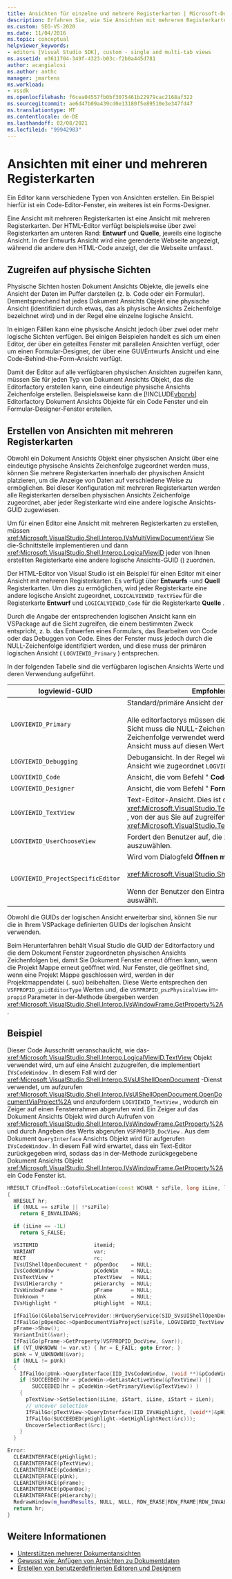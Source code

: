 ```yaml
---
title: Ansichten für einzelne und mehrere Registerkarten | Microsoft-Dokumentation
description: Erfahren Sie, wie Sie Ansichten mit mehreren Registerkarten in Editoren implementieren, z. b. in einem Code-Editor Fenster und einem Forms-Designer
ms.custom: SEO-VS-2020
ms.date: 11/04/2016
ms.topic: conceptual
helpviewer_keywords:
- editors [Visual Studio SDK], custom - single and multi-tab views
ms.assetid: e3611704-349f-4323-b03c-f2b0a445d781
author: acangialosi
ms.author: anthc
manager: jmartens
ms.workload:
- vssdk
ms.openlocfilehash: f6cea04557fb0bf3075461b22979cac2168af322
ms.sourcegitcommit: ae6d47b09a439cd0e13180f5e89510e3e347fd47
ms.translationtype: MT
ms.contentlocale: de-DE
ms.lasthandoff: 02/08/2021
ms.locfileid: "99942983"
---
```

# <a name="single-and-multi-tab-views"></a>Ansichten mit einer und mehreren Registerkarten
Ein Editor kann verschiedene Typen von Ansichten erstellen. Ein Beispiel hierfür ist ein Code-Editor-Fenster, ein weiteres ist ein Forms-Designer.

 Eine Ansicht mit mehreren Registerkarten ist eine Ansicht mit mehreren Registerkarten. Der HTML-Editor verfügt beispielsweise über zwei Registerkarten am unteren Rand: **Entwurf** und **Quelle**, jeweils eine logische Ansicht. In der Entwurfs Ansicht wird eine gerenderte Webseite angezeigt, während die andere den HTML-Code anzeigt, der die Webseite umfasst.

## <a name="accessing-physical-views"></a>Zugreifen auf physische Sichten
 Physische Sichten hosten Dokument Ansichts Objekte, die jeweils eine Ansicht der Daten im Puffer darstellen (z. b. Code oder ein Formular). Dementsprechend hat jedes Dokument Ansichts Objekt eine physische Ansicht (identifiziert durch etwas, das als physische Ansichts Zeichenfolge bezeichnet wird) und in der Regel eine einzelne logische Ansicht.

 In einigen Fällen kann eine physische Ansicht jedoch über zwei oder mehr logische Sichten verfügen. Bei einigen Beispielen handelt es sich um einen Editor, der über ein geteiltes Fenster mit parallelen Ansichten verfügt, oder um einen Formular-Designer, der über eine GUI/Entwurfs Ansicht und eine Code-Behind-the-Form-Ansicht verfügt.

 Damit der Editor auf alle verfügbaren physischen Ansichten zugreifen kann, müssen Sie für jeden Typ von Dokument Ansichts Objekt, das die Editorfactory erstellen kann, eine eindeutige physische Ansichts Zeichenfolge erstellen. Beispielsweise kann die [!INCLUDE[vbprvb](../code-quality/includes/vbprvb_md.md)] Editorfactory Dokument Ansichts Objekte für ein Code Fenster und ein Formular-Designer-Fenster erstellen.

## <a name="creating-multi-tabbed-views"></a>Erstellen von Ansichten mit mehreren Registerkarten
 Obwohl ein Dokument Ansichts Objekt einer physischen Ansicht über eine eindeutige physische Ansichts Zeichenfolge zugeordnet werden muss, können Sie mehrere Registerkarten innerhalb der physischen Ansicht platzieren, um die Anzeige von Daten auf verschiedene Weise zu ermöglichen. Bei dieser Konfiguration mit mehreren Registerkarten werden alle Registerkarten derselben physischen Ansichts Zeichenfolge zugeordnet, aber jeder Registerkarte wird eine andere logische Ansichts-GUID zugewiesen.

 Um für einen Editor eine Ansicht mit mehreren Registerkarten zu erstellen, müssen <xref:Microsoft.VisualStudio.Shell.Interop.IVsMultiViewDocumentView> Sie die-Schnittstelle implementieren und dann <xref:Microsoft.VisualStudio.Shell.Interop.LogicalViewID> jeder von Ihnen erstellten Registerkarte eine andere logische Ansichts-GUID () zuordnen.

 Der HTML-Editor von Visual Studio ist ein Beispiel für einen Editor mit einer Ansicht mit mehreren Registerkarten. Es verfügt über **Entwurfs** -und **Quell** Registerkarten. Um dies zu ermöglichen, wird jeder Registerkarte eine andere logische Ansicht zugeordnet, `LOGICALVIEWID_TextView` für die Registerkarte **Entwurf** und `LOGICALVIEWID_Code` für die Registerkarte **Quelle** .

 Durch die Angabe der entsprechenden logischen Ansicht kann ein VSPackage auf die Sicht zugreifen, die einem bestimmten Zweck entspricht, z. b. das Entwerfen eines Formulars, das Bearbeiten von Code oder das Debuggen von Code. Eines der Fenster muss jedoch durch die NULL-Zeichenfolge identifiziert werden, und diese muss der primären logischen Ansicht ( `LOGVIEWID_Primary` ) entsprechen.

 In der folgenden Tabelle sind die verfügbaren logischen Ansichts Werte und deren Verwendung aufgeführt.

|logviewid-GUID|Empfohlene Verwendung|
|--------------------|---------------------|
|`LOGVIEWID_Primary`|Standard/primäre Ansicht der Editorfactory.<br /><br /> Alle editorfactorys müssen diesen Wert unterstützen. In dieser Sicht muss die NULL-Zeichenfolge als physische Ansichts Zeichenfolge verwendet werden. Mindestens eine logische Ansicht muss auf diesen Wert festgelegt werden.|
|`LOGVIEWID_Debugging`|Debugansicht. In der Regel wird `LOGVIEWID_Debugging` der gleichen Ansicht wie zugeordnet `LOGVIEWID_Code` .|
|`LOGVIEWID_Code`|Ansicht, die vom Befehl " **Code anzeigen** " gestartet wird.|
|`LOGVIEWID_Designer`|Ansicht, die vom Befehl " **Formular anzeigen** " gestartet wird.|
|`LOGVIEWID_TextView`|Text-Editor-Ansicht. Dies ist die Ansicht, die zurückgibt <xref:Microsoft.VisualStudio.TextManager.Interop.IVsCodeWindow> , von der aus Sie auf zugreifen können <xref:Microsoft.VisualStudio.TextManager.Interop.IVsTextView> .|
|`LOGVIEWID_UserChooseView`|Fordert den Benutzer auf, die zu verwendende Ansicht auszuwählen.|
|`LOGVIEWID_ProjectSpecificEditor`|Wird vom Dialogfeld **Öffnen mit** an<br /><br /> <xref:Microsoft.VisualStudio.Shell.Interop.IVsProject.OpenItem%2A><br /><br /> Wenn der Benutzer den Eintrag "(Projekt Standard-Editor)" auswählt.|

 Obwohl die GUIDs der logischen Ansicht erweiterbar sind, können Sie nur die in Ihrem VSPackage definierten GUIDs der logischen Ansicht verwenden.

 Beim Herunterfahren behält Visual Studio die GUID der Editorfactory und die dem Dokument Fenster zugeordneten physischen Ansichts Zeichenfolgen bei, damit Sie Dokument Fenster erneut öffnen kann, wenn die Projekt Mappe erneut geöffnet wird. Nur Fenster, die geöffnet sind, wenn eine Projekt Mappe geschlossen wird, werden in der Projektmappendatei (. suo) beibehalten. Diese Werte entsprechen den `VSFPROPID_guidEditorType` Werten und, die `VSFPROPID_pszPhysicalView` im- `propid` Parameter in der-Methode übergeben werden <xref:Microsoft.VisualStudio.Shell.Interop.IVsWindowFrame.GetProperty%2A> .

## <a name="example"></a>Beispiel
 Dieser Code Ausschnitt veranschaulicht, wie das- <xref:Microsoft.VisualStudio.Shell.Interop.LogicalViewID.TextView> Objekt verwendet wird, um auf eine Ansicht zuzugreifen, die implementiert `IVsCodeWindow` . In diesem Fall wird der <xref:Microsoft.VisualStudio.Shell.Interop.SVsUIShellOpenDocument> -Dienst verwendet, um aufzurufen <xref:Microsoft.VisualStudio.Shell.Interop.IVsUIShellOpenDocument.OpenDocumentViaProject%2A> und anzufordern `LOGVIEWID_TextView` , wodurch ein Zeiger auf einen Fensterrahmen abgerufen wird. Ein Zeiger auf das Dokument Ansichts Objekt wird durch Aufrufen von <xref:Microsoft.VisualStudio.Shell.Interop.IVsWindowFrame.GetProperty%2A> und durch Angeben des Werts abgerufen `VSFPROPID_DocView` . Aus dem Dokument `QueryInterface` Ansichts Objekt wird für aufgerufen `IVsCodeWindow` . In diesem Fall wird erwartet, dass ein Text-Editor zurückgegeben wird, sodass das in der-Methode zurückgegebene Dokument Ansichts Objekt <xref:Microsoft.VisualStudio.Shell.Interop.IVsWindowFrame.GetProperty%2A> ein Code Fenster ist.

```cpp
HRESULT CFindTool::GotoFileLocation(const WCHAR * szFile, long iLine, long iStart, long iLen)
{
  HRESULT hr;
  if (NULL == szFile || !*szFile)
    return E_INVALIDARG;

  if (iLine == -1L)
    return S_FALSE;

  VSITEMID                  itemid;
  VARIANT                   var;
  RECT                      rc;
  IVsUIShellOpenDocument *  pOpenDoc    = NULL;
  IVsCodeWindow *           pCodeWin    = NULL;
  IVsTextView *             pTextView   = NULL;
  IVsUIHierarchy *          pHierarchy  = NULL;
  IVsWindowFrame *          pFrame      = NULL;
  IUnknown *                pUnk        = NULL;
  IVsHighlight *            pHighlight  = NULL;

  IfFailGo(CGlobalServiceProvider::HrQueryService(SID_SVsUIShellOpenDocument, IID_IVsUIShellOpenDocument, (void **)&pOpenDoc));
  IfFailGo(pOpenDoc->OpenDocumentViaProject(szFile, LOGVIEWID_TextView, NULL, &pHierarchy, &itemid, &pFrame));
  pFrame->Show();
  VariantInit(&var);
  IfFailGo(pFrame->GetProperty(VSFPROPID_DocView, &var));
  if (VT_UNKNOWN != var.vt) { hr = E_FAIL; goto Error; }
  pUnk = V_UNKNOWN(&var);
  if (NULL != pUnk)
  {
    IfFailGo(pUnk->QueryInterface(IID_IVsCodeWindow, (void **)&pCodeWin));
    if (SUCCEEDED(hr = pCodeWin->GetLastActiveView(&pTextView)) ||
        SUCCEEDED(hr = pCodeWin->GetPrimaryView(&pTextView)) )
    {
      pTextView->SetSelection(iLine, iStart, iLine, iStart + iLen);
      // uncover selection
      IfFailGo(pTextView->QueryInterface(IID_IVsHighlight, (void**)&pHighlight));
      IfFailGo(SUCCEEDED(pHighlight->GetHighlightRect(&rc)));
      UncoverSelectionRect(&rc);
    }
  }

Error:
  CLEARINTERFACE(pHighlight);
  CLEARINTERFACE(pTextView);
  CLEARINTERFACE(pCodeWin);
  CLEARINTERFACE(pUnk);
  CLEARINTERFACE(pFrame);
  CLEARINTERFACE(pOpenDoc);
  CLEARINTERFACE(pHierarchy);
  RedrawWindow(m_hwndResults, NULL, NULL, RDW_ERASE|RDW_FRAME|RDW_INVALIDATE|RDW_ALLCHILDREN);
  return hr;
}
```

## <a name="see-also"></a>Weitere Informationen
- [Unterstützen mehrerer Dokumentansichten](../extensibility/supporting-multiple-document-views.md)
- [Gewusst wie: Anfügen von Ansichten zu Dokumentdaten](../extensibility/how-to-attach-views-to-document-data.md)
- [Erstellen von benutzerdefinierten Editoren und Designern](../extensibility/creating-custom-editors-and-designers.md)

